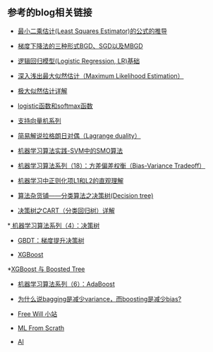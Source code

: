 ## 参考的blog相关链接

* [最小二乘估计(Least Squares Estimator)的公式的推导](http://www.qiujiawei.com/linear-algebra-15/)

* [梯度下降法的三种形式BGD、SGD以及MBGD](http://www.cnblogs.com/maybe2030/p/5089753.html)

* [逻辑回归模型(Logistic Regression, LR)基础](https://www.cnblogs.com/sparkwen/p/3441197.html)

* [深入浅出最大似然估计（Maximum Likelihood Estimation）](https://www.jianshu.com/p/f1d3906e4a3e)

* [极大似然估计详解](http://blog.csdn.net/zengxiantao1994/article/details/72787849)

* [logistic函数和softmax函数](http://www.cnblogs.com/maybe2030/p/5678387.html)

* [支持向量机系列](http://blog.pluskid.org/?page_id=683)

* [简易解说拉格朗日对偶（Lagrange duality）](http://www.cnblogs.com/90zeng/p/Lagrange_duality.html)

* [机器学习算法实践-SVM中的SMO算法](https://zhuanlan.zhihu.com/p/29212107)

* [机器学习算法系列（18）：方差偏差权衡（Bias-Variance Tradeoff）](https://plushunter.github.io/2017/04/19/%E6%9C%BA%E5%99%A8%E5%AD%A6%E4%B9%A0%E7%AE%97%E6%B3%95%E7%B3%BB%E5%88%97%EF%BC%8818%EF%BC%89%EF%BC%9A%E6%96%B9%E5%B7%AE%E5%81%8F%E5%B7%AE%E6%9D%83%E8%A1%A1%EF%BC%88Bias-Variance%20Tradeoff%EF%BC%89/)

* [机器学习中正则化项L1和L2的直观理解](https://www.jianshu.com/p/201d9917c578)

* [算法杂货铺——分类算法之决策树(Decision tree)](http://www.cnblogs.com/leoo2sk/archive/2010/09/19/decision-tree.html)

* [决策树之CART（分类回归树）详解](http://blog.csdn.net/zhihua_oba/article/details/72230427)

*[
机器学习算法系列（4）：决策树](https://plushunter.github.io/2017/01/15/%E6%9C%BA%E5%99%A8%E5%AD%A6%E4%B9%A0%E7%AE%97%E6%B3%95%E7%B3%BB%E5%88%97%EF%BC%884%EF%BC%89%EF%BC%9A%E5%86%B3%E7%AD%96%E6%A0%91/)

* [GBDT：梯度提升决策树](https://www.jianshu.com/p/005a4e6ac775)

* [XGBoost](https://homes.cs.washington.edu/~tqchen/pdf/BoostedTree.pdf)

*[XGBoost 与 Boosted Tree](http://www.52cs.org/?p=429)

* [机器学习算法系列（6）：AdaBoost](https://plushunter.github.io/2017/01/18/%E6%9C%BA%E5%99%A8%E5%AD%A6%E4%B9%A0%E7%AE%97%E6%B3%95%E7%B3%BB%E5%88%97%EF%BC%886%EF%BC%89%EF%BC%9AAdaBoost/)

* [为什么说bagging是减少variance，而boosting是减少bias?
](https://www.zhihu.com/question/26760839/answer/40337791)

* [Free Will 小站](https://plushunter.github.io/tech-stack/)

* [ML From Scrath](https://github.com/HadXu/ML-From-Scratch)

* [AI](https://github.com/excelsimon/AI)